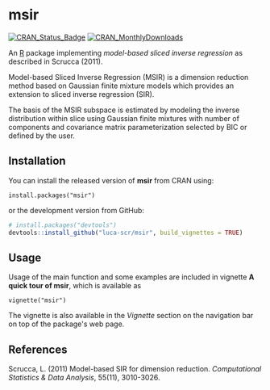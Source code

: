 # msir

[![CRAN\_Status\_Badge](http://www.r-pkg.org/badges/version/msir)](https://cran.r-project.org/package=msir)
[![CRAN\_MonthlyDownloads](http://cranlogs.r-pkg.org/badges/msir)](https://cran.r-project.org/package=msir)

An [R](https://www.r-project.org/) package implementing *model-based sliced inverse regression* as described in Scrucca (2011).

Model-based Sliced Inverse Regression (MSIR) is a dimension reduction method based on Gaussian finite mixture models which provides an extension to sliced inverse regression (SIR). 

The basis of the MSIR subspace is estimated by modeling the inverse distribution within slice using Gaussian finite mixtures with number of components and covariance matrix parameterization selected by BIC or defined by the user.

## Installation

You can install the released version of **msir** from CRAN using:

```{r}
install.packages("msir")
```

or the development version from GitHub:

``` r
# install.packages("devtools")
devtools::install_github("luca-scr/msir", build_vignettes = TRUE)
```

## Usage

Usage of the main function and some examples are included in vignette **A quick tour of msir**, which is available as

```{r}
vignette("msir")
```

The vignette is also available in the *Vignette* section on the navigation bar on top of the package's web page.

## References

Scrucca, L. (2011) Model-based SIR for dimension reduction. *Computational Statistics & Data Analysis*, 55(11), 3010-3026.
